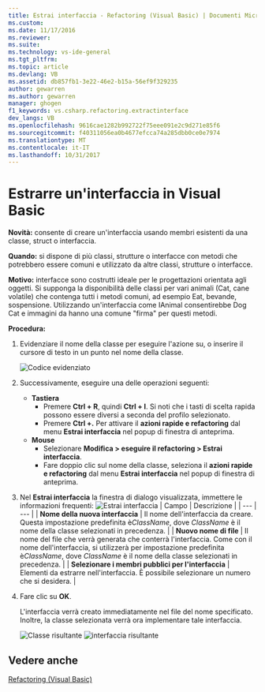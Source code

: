 ```yaml
---
title: Estrai interfaccia - Refactoring (Visual Basic) | Documenti Microsoft
ms.custom: 
ms.date: 11/17/2016
ms.reviewer: 
ms.suite: 
ms.technology: vs-ide-general
ms.tgt_pltfrm: 
ms.topic: article
ms.devlang: VB
ms.assetid: db857fb1-3e22-46e2-b15a-56ef9f329235
author: gewarren
ms.author: gewarren
manager: ghogen
f1_keywords: vs.csharp.refactoring.extractinterface
dev_langs: VB
ms.openlocfilehash: 9616cae1282b992722f75eee091e2c9d271e85f6
ms.sourcegitcommit: f40311056ea0b4677efcca74a285dbb0ce0e7974
ms.translationtype: MT
ms.contentlocale: it-IT
ms.lasthandoff: 10/31/2017
---
```

# <a name="extract-an-interface-in-visual-basic"></a>Estrarre un'interfaccia in Visual Basic
**Novità:** consente di creare un'interfaccia usando membri esistenti da una classe, struct o interfaccia.

**Quando:** si dispone di più classi, strutture o interfacce con metodi che potrebbero essere comuni e utilizzato da altre classi, strutture o interfacce.

**Motivo:** interfacce sono costrutti ideale per le progettazioni orientata agli oggetti.  Si supponga la disponibilità delle classi per vari animali (Cat, cane volatile) che contenga tutti i metodi comuni, ad esempio Eat, bevande, sospensione.  Utilizzando un'interfaccia come IAnimal consentirebbe Dog Cat e immagini da hanno una comune "firma" per questi metodi.  

**Procedura:**

1. Evidenziare il nome della classe per eseguire l'azione su, o inserire il cursore di testo in un punto nel nome della classe.

   ![Codice evidenziato](media/extractinterface_highlight.png)

1. Successivamente, eseguire una delle operazioni seguenti:
   * **Tastiera**
     * Premere **Ctrl + R**, quindi **Ctrl + I**.  Si noti che i tasti di scelta rapida possono essere diversi a seconda del profilo selezionato.
     * Premere **Ctrl +.** Per attivare il **azioni rapide e refactoring** dal menu **Estrai interfaccia** nel popup di finestra di anteprima.
   * **Mouse**
     * Selezionare **Modifica > eseguire il refactoring > Estrai interfaccia**.
     * Fare doppio clic sul nome della classe, seleziona il **azioni rapide e refactoring** dal menu **Estrai interfaccia** nel popup di finestra di anteprima.

1. Nel **Estrai interfaccia** la finestra di dialogo visualizzata, immettere le informazioni frequenti: ![Estrai interfaccia](media/extractinterface_dialog.png)
   | Campo | Descrizione |
   | --- | --- |
   | **Nome della nuova interfaccia** | Il nome dell'interfaccia da creare. Questa impostazione predefinita è*ClassName*, dove *ClassName* è il nome della classe selezionati in precedenza. |
   | **Nuovo nome di file** | Il nome del file che verrà generata che conterrà l'interfaccia. Come con il nome dell'interfaccia, si utilizzerà per impostazione predefinita è*ClassName*, dove *ClassName* è il nome della classe selezionati in precedenza. |
   | **Selezionare i membri pubblici per l'interfaccia** | Elementi da estrarre nell'interfaccia.  È possibile selezionare un numero che si desidera. |

1. Fare clic su **OK**.

   L'interfaccia verrà creato immediatamente nel file del nome specificato.  Inoltre, la classe selezionata verrà ora implementare tale interfaccia.

   ![Classe risultante](media/extractinterface_class.png)
   ![interfaccia risultante](media/extractinterface_interface.png)

## <a name="see-also"></a>Vedere anche
[Refactoring (Visual Basic)](../refactoring-vb.md)